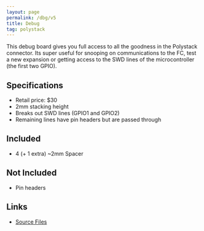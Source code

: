 ```yaml
---
layout: page
permalink: /dbg/v5
title: Debug
tag: polystack
---
```


This debug board gives you full access to all the goodness in the Polystack connector. Its super useful for snooping on communications to the FC, test a new expansion or getting access to the SWD lines of the microcontroller (the first two GPIO).

## Specifications

* Retail price: $30
* 2mm stacking height
* Breaks out SWD lines (GPIO1 and GPIO2)
* Remaining lines have pin headers but are passed through

## Included

* 4 (+ 1 extra) ~2mm Spacer

## Not Included
* Pin headers

## Links
* [Source Files](https://github.com/chickadee-tech/dbg)
